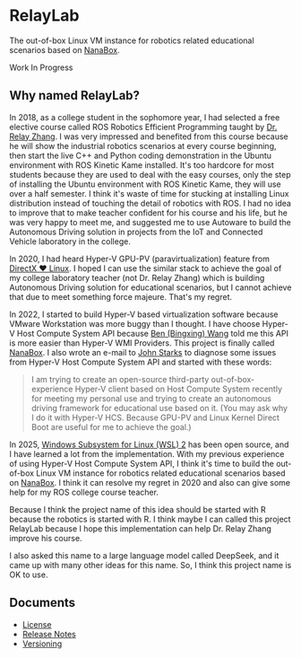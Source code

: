 ﻿# RelayLab

The out-of-box Linux VM instance for robotics related educational scenarios
based on [NanaBox](https://github.com/M2Team/NanaBox).

Work In Progress

## Why named RelayLab?

In 2018, as a college student in the sophomore year, I had selected a free
elective course called ROS Robotics Efficient Programming taught by
[Dr. Relay Zhang](https://blog.csdn.net/zhangrelay). I was very impressed
and benefited from this course because he will show the industrial robotics
scenarios at every course beginning, then start the live C++ and Python coding
demonstration in the Ubuntu environment with ROS Kinetic Kame installed. It's
too hardcore for most students because they are used to deal with the easy
courses, only the step of installing the Ubuntu environment with ROS Kinetic
Kame, they will use over a half semester. I think it's waste of time for
stucking at installing Linux distribution instead of touching the detail of
robotics with ROS. I had no idea to improve that to make teacher confident for
his course and his life, but he was very happy to meet me, and suggested me to
use Autoware to build the Autonomous Driving solution in projects from the IoT
and Connected Vehicle laboratory in the college.

In 2020, I had heard Hyper-V GPU-PV (paravirtualization) feature from
[DirectX ❤ Linux](https://devblogs.microsoft.com/directx/directx-heart-linux).
I hoped I can use the similar stack to achieve the goal of my college laboratory
teacher (not Dr. Relay Zhang) which is building Autonomous Driving solution for
educational scenarios, but I cannot achieve that due to meet something force
majeure. That's my regret.

In 2022, I started to build Hyper-V based virtualization software because VMware
Workstation was more buggy than I thought. I have choose Hyper-V Host Compute
System API because [Ben (Bingxing) Wang](https://github.com/imbushuo) told me
this API is more easier than Hyper-V WMI Providers. This project is finally
called [NanaBox](https://github.com/M2Team/NanaBox). I also wrote an e-mail to
[John Starks](https://github.com/jstarks) to diagnose some issues from Hyper-V
Host Compute System API and started with these words:

> I am trying to create an open-source third-party out-of-box-experience Hyper-V
  client based on Host Compute System recently for meeting my personal use and
  trying to create an autonomous driving framework for educational use based on
  it. (You may ask why I do it with Hyper-V HCS. Because GPU-PV and Linux Kernel
  Direct Boot are useful for me to achieve the goal.)

In 2025, [Windows Subsystem for Linux (WSL) 2](https://github.com/microsoft/WSL)
has been open source, and I have learned a lot from the implementation. With my
previous experience of using Hyper-V Host Compute System API, I think it's time
to build the out-of-box Linux VM instance for robotics related educational
scenarios based on [NanaBox](https://github.com/M2Team/NanaBox). I think it can
resolve my regret in 2020 and also can give some help for my ROS college course
teacher.

Because I think the project name of this idea should be started with R because
the robotics is started with R. I think maybe I can called this project RelayLab
because I hope this implementation can help Dr. Relay Zhang improve his course.

I also asked this name to a large language model called DeepSeek, and it came up
with many other ideas for this name. So, I think this project name is OK to use.

## Documents

- [License](License.md)
- [Release Notes](ReleaseNotes.md)
- [Versioning](Versioning.md)
